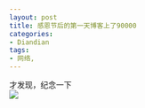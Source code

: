 ```yaml
---
layout: post
title: 感恩节后的第一天博客上了90000
categories:
- Diandian
tags:
- 网络, 
---
```

才发现，纪念一下
<br />
<img src="http://m3.img.srcdd.com/farm4/d/2012/0627/10/F3BD90D5121AD0CCF46E2B8D59CB2E22_B500_900_284_158.PNG" />